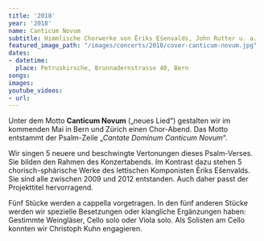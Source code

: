 ```yaml
---
title: '2018'
year: '2018'
name: Canticum Novum
subtitle: Himmlische Chorwerke von Ēriks Ešenvalds, John Rutter u. a.
featured_image_path: "/images/concerts/2018/cover-canticum-novum.jpg"
dates:
- datetime: 
  place: Petruskirsche, Brunnadernstrasse 40, Bern
songs: 
images: 
youtube_videos:
- url: 
---
```


Unter dem Motto <strong>Canticum Novum</strong>&nbsp;(&bdquo;neues Lied&ldquo;) gestalten wir im kommenden Mai in Bern und Z&uuml;rich einen Chor-Abend. Das Motto entstammt der Psalm-Zeile &bdquo;<em>Cantate Dominum Canticum Novum</em>&ldquo;.

Wir singen 5 neuere und beschwingte Vertonungen dieses Psalm-Verses. Sie bilden den Rahmen des Konzertabends. Im Kontrast dazu stehen 5 chorisch-sph&auml;rische Werke des lettischen Komponisten Ēriks E&scaron;envalds. Sie sind alle zwischen 2009 und 2012 entstanden. Auch daher passt der Projekttitel hervorragend.

F&uuml;nf St&uuml;cke werden a cappella vorgetragen. In den f&uuml;nf anderen St&uuml;cke werden wir spezielle Besetzungen oder klangliche Erg&auml;nzungen haben: Gestimmte Weingl&auml;ser, Cello solo oder Viola solo. Als Solisten am Cello konnten wir Christoph Kuhn engagieren.